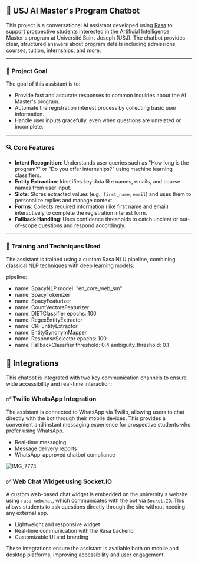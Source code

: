 ## 🤖 USJ AI Master's Program Chatbot

This project is a conversational AI assistant developed using [Rasa](https://rasa.com/) to support prospective students interested in the Artificial Intelligence Master's program at Université Saint-Joseph (USJ). The chatbot provides clear, structured answers about program details including admissions, courses, tuition, internships, and more.

---

### 🎯 Project Goal

The goal of this assistant is to:
- Provide fast and accurate responses to common inquiries about the AI Master's program.
- Automate the registration interest process by collecting basic user information.
- Handle user inputs gracefully, even when questions are unrelated or incomplete.

---

### 🔍 Core Features

- **Intent Recognition**: Understands user queries such as "How long is the program?" or "Do you offer internships?" using machine learning classifiers.
- **Entity Extraction**: Identifies key data like names, emails, and course names from user input.
- **Slots**: Stores extracted values (e.g., `first_name`, `email`) and uses them to personalize replies and manage context.
- **Forms**: Collects required information (like first name and email) interactively to complete the registration interest form.
- **Fallback Handling**: Uses confidence thresholds to catch unclear or out-of-scope questions and respond accordingly.

---

### 🧠 Training and Techniques Used

The assistant is trained using a custom Rasa NLU pipeline, combining classical NLP techniques with deep learning models:


pipeline:
  - name: SpacyNLP
    model: "en_core_web_sm"
  - name: SpacyTokenizer
  - name: SpacyFeaturizer
  - name: CountVectorsFeaturizer
  - name: DIETClassifier
    epochs: 100
  - name: RegexEntityExtractor
  - name: CRFEntityExtractor
  - name: EntitySynonymMapper
  - name: ResponseSelector
    epochs: 100
  - name: FallbackClassifier
    threshold: 0.4
    ambiguity_threshold: 0.1


## 🔌 Integrations

This chatbot is integrated with two key communication channels to ensure wide accessibility and real-time interaction:

### ✅ Twilio WhatsApp Integration
The assistant is connected to WhatsApp via Twilio, allowing users to chat directly with the bot through their mobile devices. This provides a convenient and instant messaging experience for prospective students who prefer using WhatsApp.

- Real-time messaging
- Message delivery reports
- WhatsApp-approved chatbot compliance

 ![IMG_7774](https://github.com/user-attachments/assets/6fdf8eb0-f3ed-43f6-98f5-209c342a8b15)



### ✅ Web Chat Widget using Socket.IO
A custom web-based chat widget is embedded on the university's website using `rasa-webchat`, which communicates with the bot via `Socket.IO`. This allows students to ask questions directly through the site without needing any external app.

- Lightweight and responsive widget
- Real-time communication with the Rasa backend
- Customizable UI and branding

These integrations ensure the assistant is available both on mobile and desktop platforms, improving accessibility and user engagement.
